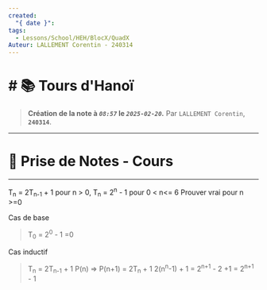 ```yaml
---
created:
  "{ date }": 
tags:
  - Lessons/School/HEH/BlocX/QuadX
Auteur: LALLEMENT Corentin - 240314
---
```


# # 📚  Tours d'Hanoï
> **Création de la note à *`08:57`* le *`2025-02-20`.***
> Par `LALLEMENT Corentin`, **`240314`**.
---

# 📝 Prise de Notes - Cours

---
T<sub>n</sub> =  2T<sub>n-1</sub> + 1 pour n > 0,
T<sub>n</sub> = 2<sup>n</sup> - 1 pour 0 < n<= 6
Prouver vrai pour n >=0

Cas de base
> T<sub>0</sub> =  2<sup>0</sup> - 1 =0

Cas inductif
> T<sub>n</sub> =  2T<sub>n-1</sub> + 1 
> P(n) => P(n+1) = 2T<sub>n</sub> + 1 
> 2(n<sup>n</sup>-1) + 1 = 2<sup>n+1</sup> - 2 +1
> = 2<sup>n+1</sup> - 1